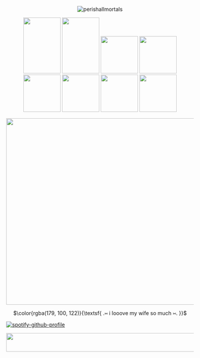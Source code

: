 <p align="center"> 
  <img src="https://komarev.com/ghpvc/?username=perishallmortals&label=snowflakes%20&color=#eda1b6&style=plastic" alt="perishallmortals" /> </p>
</p>

<p align=center> 
  <img width="100" height="150" src="https://64.media.tumblr.com/97b6bb999a0908489fef824db7a40083/b0f7bbf00820fcf1-c0/s100x200/9cb32631125fe2ddcb067b7c2a9fcb11df599a3e.pnj"> <img width="100" height="150" src="https://64.media.tumblr.com/3af0b915d21f07b073c40b1e6f317b68/345a4c76d7780cb0-71/s100x200/1564e65ddf962e164f6db4c305a2c89f7044e720.gifv"> <img width="100" height"150" src="https://adriansblinkiecollection.neocities.org/stamps/k34.gif"> <img width="100" height"150" src="https://64.media.tumblr.com/45c7eed3e27e53131eda1c2f8bfd6e89/3052e5e9935eef72-b7/s250x400/aea4eb20ce1edc9f675199e5ebca078013d7e4a5.gifv"> <img width="100" height"150" src="https://64.media.tumblr.com/a6064c6c6125e29db7be61a040ade522/d28f818ed579e973-bc/s100x200/89690101001c00f84a780fb4af08826850561f3b.gifv"> <img width="100" height"150" src="https://64.media.tumblr.com/147a53a82a27025fe36669a14d110331/3c9a476b99d675e6-d1/s100x200/3ff1b08e25321d4a0f0f0d335adadb03eac76451.pnj"> <img width="100" height"150" src="https://64.media.tumblr.com/ad9056ca1fec84c21ddf9b1ecaa71b3f/b59f3d2367fea43a-2d/s100x200/2cbb6e2a26a87ecb72bf0f17c8d141565e8dbb6c.gifv"> <img width="100" height"150" src="https://64.media.tumblr.com/6d741686758e1902885a388c5eb18ddc/dc5bfc7164fe1783-ba/s100x200/19eff24d99c112e1603e5aced88155dc86b2152f.gifv">
</p>


 
<p align=center>
  <img width="1000" height="500" src="https://i.pinimg.com/1200x/ca/d1/35/cad1356ffb6226c440c010c74bbac45b.jpg">
</p>


<p align=center>
$\color{rgba(179, 100, 122)}{\textsf{ .⑅ i looove my wife so much ⑅. }}$<br/>

[![spotify-github-profile](https://spotify-github-profile.kittinanx.com/api/view?uid=31dtaavnvf2tnlninmxbzx7qnzzm&cover_image=true&theme=default&show_offline=true&background_color=2e2e19&interchange=false&bar_color=e8c9d1)](https://github.com/kittinan/spotify-github-profile)


<p align=center>
 <img width="1000" height="50" src="https://64.media.tumblr.com/0acf20b553fb0ee25d060a69d5975365/dc6f0badd4745795-87/s640x960/a38f6c154feb7f66c62b7b77cdf936dc63324913.webp">
